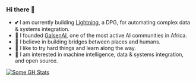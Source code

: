 ### Hi there 👋

- 💕  I am currently building [Lightning](https://github.com/OpenFn/Lightning), a DPG, for automating complex data & systems integration.
- 🦄  I founded [GalsenAI](https://github.com/Galsenaicommunity/), one of the most active AI communities in Africa.
- 🌁  I believe in building bridges between places and humans.
- 🏃  I like to try hard things and learn along the way.
- 💬  I am interested in machine intelligence, data & systems integration, and open source.

[![Some GH Stats](https://github-readme-stats.vercel.app/api?username=elias-ba&show_icons=true&count_private=true&line_height=30&theme=transparent&card_width=1000&hide_border=true)](https://github.com/anuraghazra/github-readme-stats)
